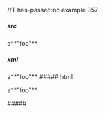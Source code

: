 //T has-passed:no
example 357
##### src
a**"foo"**
##### xml
<?xml version="1.0" encoding="UTF-8"?>
<!DOCTYPE document SYSTEM "CommonMark.dtd">
<document xmlns="http://commonmark.org/xml/1.0">
  <paragraph>
    <text>a**&quot;foo&quot;**</text>
  </paragraph>
</document>
##### html
<p>a**&quot;foo&quot;**</p>
#####
